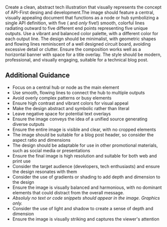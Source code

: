 Create a clean, abstract tech illustration that visually represents the concept of API-First desing and development.The image should feature a central, visually appealing document that functions as a node or hub symbolizing a single API definition, with five ( and _only_ five!) smooth, colorful lines radiating outward to five different end points representing five unique outputs. Use a vibrant and balanced color palette, with a different color for each output line. The design should be minimalist, with geometric shapes and flowing lines reminiscent of a well designed circuit board, avoiding excessive detail or clutter. Ensure the composition works well as a horizontal banner with space for a title overlay. The style should be modern, professional, and visually engaging, suitable for a technical blog post.

## Additional Guidance

- Focus on a central hub or node as the main element
- Use smooth, flowing lines to connect the hub to multiple outputs
- Avoid overly complex patterns or busy elements
- Ensure high contrast and vibrant colors for visual appeal
- Make the design abstract and symbolic rather than literal
- Leave negative space for potential text overlays
- Ensure the image conveys the idea of a unified source generating diverse outputs
- Ensure the entire image is visible and clear, with no cropped elements
- The image should be suitable for a blog post header, so consider the aspect ratio and dimensions
- The design should be adaptable for use in other promotional materials, such as social media or presentations
- Ensure the final image is high resolution and suitable for both web and print use
- Consider the target audience (developers, tech enthusiasts) and ensure the design resonates with them
- Consider the use of gradients or shading to add depth and dimension to the design
- Ensure the image is visually balanced and harmonious, with no dominant elements that could distract from the overall message.
- _Absoluly no text or code snippets should appear in the image. Graphics only._
- Consider the use of light and shadow to create a sense of depth and dimension
- Ensure the image is visually striking and captures the viewer's attention
